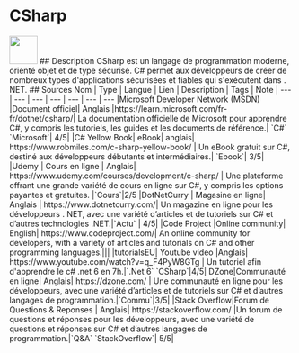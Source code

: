# CSharp
<img src="https://user-images.githubusercontent.com/113677081/209163584-c82ea9b9-f60e-4aa9-8bf1-396d9307f313.png" width="50" height="50">
## Description 
CSharp est un langage de programmation moderne, orienté objet et de type sécurisé. C# permet aux développeurs de créer de nombreux types d'applications sécurisées et fiables qui s'exécutent dans . NET.
## Sources
Nom | Type | Langue | Lien | Description | Tags | Note
| --- | --- | --- | --- | --- | --- | --- 
|Microsoft Developer Network (MSDN) |Document officiel| Anglais |https://learn.microsoft.com/fr-fr/dotnet/csharp/| La documentation officielle de Microsoft pour apprendre C#, y compris les tutoriels, les guides et les documents de référence.| `C#` `Microsoft`| 4/5|
|C# Yellow Book| eBook| anglais| https://www.robmiles.com/c-sharp-yellow-book/ | Un eBook gratuit sur C#, destiné aux développeurs débutants et intermédiaires.| `Ebook`| 3/5|
|Udemy | Cours en ligne | Anglais|  https://www.udemy.com/courses/development/c-sharp/ |  Une plateforme offrant une grande variété de cours en ligne sur C#, y compris les options payantes et gratuites. |`Cours`|2/5
|DotNetCurry | Magasine en ligne| Anglais |  https://www.dotnetcurry.com/| Un magazine en ligne pour les développeurs . NET, avec une variété d’articles et de tutoriels sur C# et d’autres technologies .NET.|`Actu` | 4/5|
|Code Project |Online community| English| https://www.codeproject.com/| An online community for developers, with a variety of articles and tutorials on C# and other programming languages.|||
|tutorialsEU| Youtube video |Anglais| https://www.youtube.com/watch?v=q_F4PyW8GTg | Un tutoriel afin d'apprendre le c# .net 6 en 7h.|`.Net 6` `CSharp`|4/5|
DZone|Communauté en ligne| Anglais|  https://dzone.com/ | Une communauté en ligne pour les développeurs, avec une variété d’articles et de tutoriels sur C# et d’autres langages de programmation.|`Commu`|3/5|
|Stack Overflow|Forum de Questions & Reponses | Anglais| https://stackoverflow.com/ |Un forum de questions et réponses pour les développeurs, avec une variété de questions et réponses sur C# et d’autres langages de programmation.|`Q&A` `StackOverflow`| 5/5|

